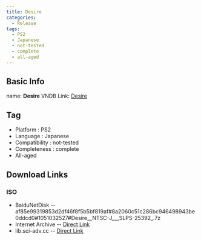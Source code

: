 ```yaml
---
title: Desire
categories:
  - Release
tags:
  - PS2
  - Japanese
  - not-tested
  - complete
  - all-aged
---
```

## Basic Info

name: **Desire**
VNDB Link: [Desire](https://vndb.org/r6002)

## Tag
 - Platform : PS2
 - Language : Japanese
 - Compatibility : not-tested
 - Completeness : complete
 - All-aged

## Download Links
### ISO
 - BaiduNetDisk
 -- af85e99319853d2df46f8f5b5bf819af#8a2060c51c286bc946498943be0ddcd0#1051032527#Desire__NTSC-J___SLPS-25392_.7z
 - Internet Archive
 -- [Direct Link](https://archive.org/download/sony_playstation2_d_part1/Desire%20%28Japan%29.zip)
 - lib.sci-adv.cc
 -- [Direct Link](https://pan.mcseekeri.top/api/raw/?path=/K%E7%A4%BE%E6%95%B4%E5%90%88/Desire__NTSC-J___SLPS-25392_.7z)